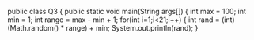 public class Q3
{
    public static void main(String args[])
    {
        int max = 100; 
        int min = 1; 
        int range = max - min + 1; 
       for(int i=1;i<21;i++)
        {
             int rand = (int)(Math.random() * range) + min; 
            System.out.println(rand);
        }
